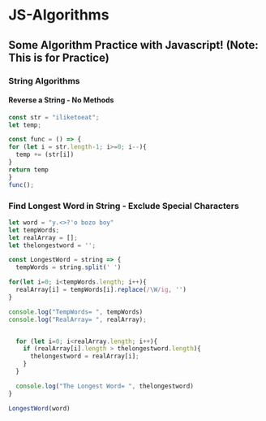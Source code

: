 # JS-Algorithms
Some Algorithm Practice with Javascript!
(Note: This is for Practice)
---
### String Algorithms
#### Reverse a String - No Methods
```javascript
const str = "iliketoeat";
let temp;

const func = () => {
for (let i = str.length-1; i>=0; i--){
  temp += (str[i])
}
return temp
}
func();
```
### Find Longest Word in String - Exclude Special Characters
```javascript
let word = "y.<>?'o bozo boy"
let tempWords;
let realArray = [];
let thelongestword = '';

const LongestWord = string => {
  tempWords = string.split(' ')

for(let i=0; i<tempWords.length; i++){
  realArray[i] = tempWords[i].replace(/\W/ig, '')
}

console.log("TempWords= ", tempWords)
console.log("RealArray= ", realArray);


  for (let i=0; i<realArray.length; i++){
    if (realArray[i].length > thelongestword.length){
      thelongestword = realArray[i];
    }
  }

  console.log("The Longest Word= ", thelongestword)
}

LongestWord(word)
```
